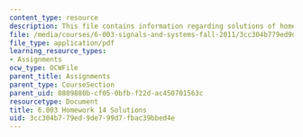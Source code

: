 ```yaml
---
content_type: resource
description: This file contains information regarding solutions of homework 14.
file: /media/courses/6-003-signals-and-systems-fall-2011/3cc304b779ed9de799d7fbac39bbed4e_MIT6_003F11_sol14.pdf
file_type: application/pdf
learning_resource_types:
- Assignments
ocw_type: OCWFile
parent_title: Assignments
parent_type: CourseSection
parent_uid: 0809880b-cf05-0bfb-f22d-ac450701563c
resourcetype: Document
title: 6.003 Homework 14 Solutions
uid: 3cc304b7-79ed-9de7-99d7-fbac39bbed4e
---
```

